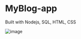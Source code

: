 # MyBlog-app
Built with Nodejs, SQL, HTML, CSS

![image](https://user-images.githubusercontent.com/84847782/162260575-43c2b1b1-c805-454d-bedd-19b84c915a7a.png)
